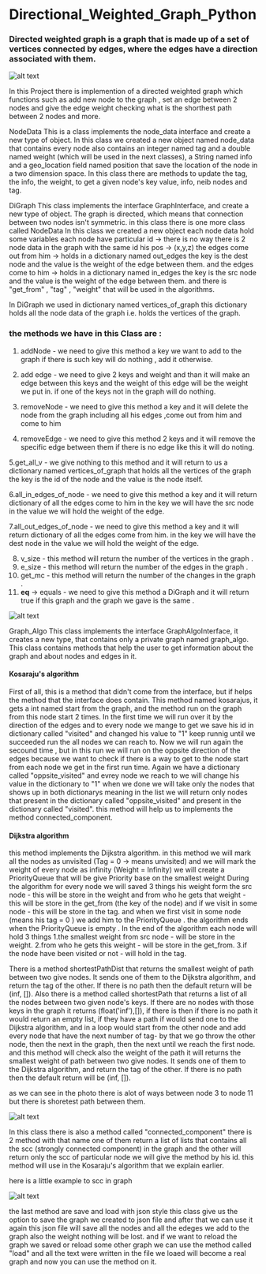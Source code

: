 # Directional_Weighted_Graph_Python


### Directed weighted graph is a graph that is made up of a set of vertices connected by edges, where the edges have a direction associated with them.



![alt text](https://i.stack.imgur.com/YC8LA.gif)






In this Project there is implemention of a directed weighted graph which functions such as add new node to the graph , set an edge between 2 nodes and give the edge weight checking what is the shorthest path between 2 nodes and more.

NodeData
This is a class implements the node_data interface and create a new type of object. In this class we created a new object named node_data that contains 
every node also contains an integer named tag and a double named weight (which will be used in the next classes), a String named info and a geo_location field named position that save the location of the node in a two dimension space.
In this class there are methods to update the tag, the info, the weight, to get a given node's key value, info, neib nodes and tag.

DiGraph
This class implements the interface GraphInterface, and create a new type of object. The graph is directed, which means that connection between two nodes isn't symmetric.
in this class there is one more class called NodeData In this class we created a new object each node data hold some variables 
each node have particular id -> there is no way there is 2 node data in the graph with the same id 
his pos -> (x,y,z)
the edges come out from him -> holds in a dictionary named out_edges the key is the dest node and the value is the weight of the edge between them.
and the edges come to him -> holds in a dictionary named in_edges the key is the src node and the value is the weight of the edge between them.
and there is "get_from" , "tag" , "weight" that will be used in the algorithms.

In DiGraph we used in dictionary named vertices_of_graph this dictionary holds all the node data of the graph i.e. holds the vertices of the graph.

### the methods we have in this Class are :
1. addNode - we need to give this method a key we want to add to the graph if there is such key will do nothing , add it otherwise.

2. add edge - we need to give 2 keys and weight and than it will make an edge between this keys and the weight of this edge will be the weight we put in.
  if one of the keys not in the graph will do nothing.
  
3. removeNode - we need to give this method a key and it will delete the node from the graph including all his edges ,come out from him and come to him 
4. removeEdge - we need to give this method 2 keys and it will remove the specific edge between them if there is no edge like this it will do noting.

5.get_all_v - we give nothing to this method and it will return to us a dictionary named vertices_of_graph that holds all the vertices of the graph the key is the id     of the node and the value is the node itself.

6.all_in_edges_of_node - we need to give this method a key and it will return dictionary of all the edges come to him in the key we will have the src node in the value   we will hold the weight of the edge.

7.all_out_edges_of_node - we need to give this method a key and it will return dictionary of all the edges come from him. in the key we will have the dest node in the   value we will hold the weight of the edge.

8. v_size - this method will return the number of the vertices in the graph .
9. e_size - this method will return the number of the edges in the graph .
10. get_mc - this method will return the number of the changes in the graph .
11. __eq__ -> equals - we need to give this method a DiGraph and it will return true if this graph and the graph we gave is the same . 




![alt text](https://www.researchgate.net/publication/337070671/figure/fig2/AS:865839351857152@1583443596094/An-example-of-directed-weighted-graph.png)




Graph_Algo
This class implements the interface GraphAlgoInterface, it creates a new type, that contains only a private graph named graph_algo.
This class contains methods that help the user to get information about the graph and about nodes and edges in it.


#### Kosaraju's algorithm

First of all, this is a method that didn't come from the interface, but if helps the method that the interface does contain. This method named kosarajus, it gets a int named start from the graph, and the method run on the graph from this node start 2 times. In the first time we will run over it by the direction of the edges and to every node we mange to get we save his id in  dictionary called "visited" and changed his value to "1" keep runnig until we succeeded run the all nodes we can reach to. Now we will run again the secound time , but in this run we will run on the oppsite direction of the edges because we want to check if there is a way to get to the node start from each node we get in the first run time. Again we have a dictionary called "oppsite_visited"  and evrey node we reach to we will change his value in the dictionary to "1" when we done we will take only the nodes that shows up in both dictionarys meaning in the list we will return only nodes that present in the dictionary called "oppsite_visited" and present in the dictionary called "visited". this method will help us to implements the method connected_component. 

#### Dijkstra algorithm

this method implements the Dijkstra algorithm.
in this method we will mark all the nodes as unvisited (Tag = 0 -> means unvisited)
and we will mark the weight of every node as infinity (Weight = Infinity)
we will create a PriorityQueue that will be give Priority base on the smallest weight
During the algorithm for every node we will saved 3 things
his weight form the src node - this will be store in the weight
and from who he gets that weight - this will be store in the get_from (the key of the node)
and if we visit in some node - this will be store in the tag.
and when we first visit in some node (means his tag = 0 )
we add him to the PriorityQueue .
the algorithm ends when the PriorityQueue is empty .
In the end of the algorithm each node will hold 3 things
1.the smallest weight from src node - will be store in the weight.
2.from who he gets this weight - will be store in the get_from.
3.if the node have been visited or not - will hold in the tag.



There is a method shortestPathDist that returns the smallest weight of path between two give nodes. It sends one of them to the Dijkstra algorithm, and return the tag of the other. If there is no path then the default return will be (inf, []).
Also there is a method called shortestPath that returns a list of all the nodes between two given node's keys. If there are no nodes with those keys in the graph it returns (float('inf'),[]), if there is then if there is no path it would return an empty list, if they have a path if would send one to the Dijkstra algorithm, and in a loop would start from the other node  and add every node that have the next number of tag- by that we go throw the other node, then the next in the graph, then the next until we reach the first node. and this method will check also the weight of the path it will returns the smallest weight of path between two give nodes. It sends one of them to the Dijkstra algorithm, and return the tag of the other. If there is no path then the default return will be (inf, []).

as we can see in the photo there is alot of ways between node 3 to node 11 but there is shoretest path between them.


![alt text](https://www.researchgate.net/profile/Trong_Do/publication/224234542/figure/fig2/AS:393713277784066@1470879968319/a-Weighted-directed-graph-topology-scenario-2.png)







In this class there is also a method called "connected_component" there is 2 method with that name 
one of them return a list of lists that contains all the scc (strongly connected component) in the graph and the other will return only the scc of particular node we will give the method by his id.
this method will use in the Kosaraju's algorithm that we explain earlier.


here is a little example to scc in graph




![alt text](https://inginious.org/course/competitive-programming/graphs-scc/scc.png)





the last method are save and load with json style
this class give us the option to save the graph we created to json file and after that we can use it again 
this json file will save all the nodes and all the edeges we add to the graph also the weight nothing will be lost.
and if we want to reload the graph we saved or reload some other graph we can use the method called "load"
and all the text were written in the file we loaed will become a real graph and now you can use the method on it.







